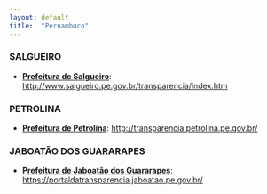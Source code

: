 ```yaml
---
layout: default
title:  "Pernambuco"
---
```


### SALGUEIRO

- **[Prefeitura de Salgueiro](http://www.salgueiro.pe.gov.br/transparencia/index.htm)**: http://www.salgueiro.pe.gov.br/transparencia/index.htm

### PETROLINA

- **[Prefeitura de Petrolina](http://transparencia.petrolina.pe.gov.br/)**: http://transparencia.petrolina.pe.gov.br/

### JABOATÃO DOS GUARARAPES

- **[Prefeitura de Jaboatão dos Guararapes](https://portaldatransparencia.jaboatao.pe.gov.br/)**: https://portaldatransparencia.jaboatao.pe.gov.br/